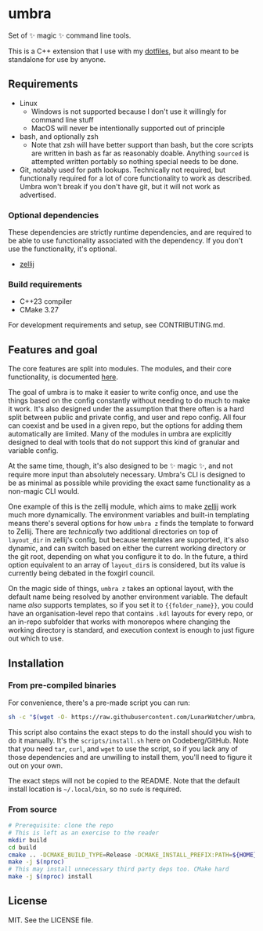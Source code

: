 # umbra

Set of ✨ magic ✨ command line tools.

This is a C++ extension that I use with my [dotfiles](https://github.com/LunarWatcher/dotfiles/), but also meant to be standalone for use by anyone.

## Requirements

* Linux
    * Windows is not supported because I don't use it willingly for command line stuff
    * MacOS will never be intentionally supported out of principle
* bash, and optionally zsh
    * Note that zsh will have better support than bash, but the core scripts are written in bash as far as reasonably doable. Anything `sourced` is attempted written portably so nothing special needs to be done.
* Git, notably used for path lookups. Technically not required, but functionally required for a lot of core functionality to work as described. Umbra won't break if you don't have git, but it will not work as advertised.

### Optional dependencies

These dependencies are strictly runtime dependencies, and are required to be able to use functionality associated with the dependency. If you don't use the functionality, it's optional.

* [zellij](https://github.com/zellij-org/zellij)

### Build requirements

* C++23 compiler
* CMake 3.27

For development requirements and setup, see CONTRIBUTING.md.

## Features and goal

The core features are split into modules. The modules, and their core functionality, is documented [here](https://github.com/LunarWatcher/umbra/blob/master/docs/Modules.md).

The goal of umbra is to make it easier to write config once, and use the things based on the config constantly without needing to do much to make it work. It's also designed under the assumption that there often is a hard split between public and private config, and user and repo config. All four can coexist and be used in a given repo, but the options for adding them automatically are limited. Many of the modules in umbra are explicitly designed to deal with tools that do not support this kind of granular and variable config.

At the same time, though, it's also designed to be ✨ magic ✨, and not require more input than absolutely necessary. Umbra's CLI is designed to be as minimal as possible while providing the exact same functionality as a non-magic CLI would. 

One example of this is the zellij module, which aims to make [zellij](https://github.com/zellij-org/zellij) work much more dynamically. The environment variables and built-in templating means there's several options for how `umbra z` finds the template to forward to Zellij. There are _technically_ two additional directories on top of `layout_dir` in zellij's config, but because templates are supported, it's also dynamic, and can switch based on either the current working directory or the git root, depending on what you configure it to do. In the future, a third option equivalent to an array of `layout_dir`s is considered, but its value is currently being debated in the foxgirl council.

On the magic side of things, `umbra z` takes an optional layout, with the default name being resolved by another environment variable. The default name _also_ supports templates, so if you set it to `{{folder_name}}`, you could have an organisation-level repo that contains `.kdl` layouts for every repo, or an in-repo subfolder that works with monorepos where changing the working directory is standard, and execution context is enough to just figure out which to use. 

## Installation

### From pre-compiled binaries

For convenience, there's a pre-made script you can run:
```bash
sh -c "$(wget -O- https://raw.githubusercontent.com/LunarWatcher/umbra/master/scripts/install.sh)"
```

This script also contains the exact steps to do the install should you wish to do it manually. It's the `scripts/install.sh` here on Codeberg/GitHub. Note that you need `tar`, `curl`, and `wget` to use the script, so if you lack any of those dependencies and are unwilling to install them, you'll need to figure it out on your own.

The exact steps will not be copied to the README. Note that the default install location is `~/.local/bin`, so no `sudo` is required.

### From source

```bash
# Prerequisite: clone the repo
# This is left as an exercise to the reader
mkdir build
cd build
cmake .. -DCMAKE_BUILD_TYPE=Release -DCMAKE_INSTALL_PREFIX:PATH=${HOME}/.local
make -j $(nproc)
# This may install unnecessary third party deps too. CMake hard
make -j $(nproc) install
```

## License

MIT. See the LICENSE file.
